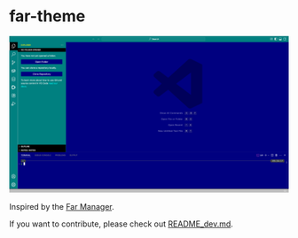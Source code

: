# far-theme

![preview.png](https://github.com/ilukashin/vscode-far-theme/blob/main/preview.png?raw=true)

Inspired by the [Far Manager](https://www.farmanager.com).

If you want to contribute, please check out [README_dev.md](https://github.com/ilukashin/vscode-far-theme/blob/main/README_dev.md).
